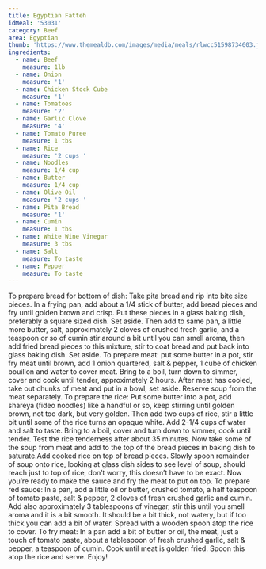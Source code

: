 ```yaml
---
title: Egyptian Fatteh
idMeal: '53031'
category: Beef
area: Egyptian
thumb: 'https://www.themealdb.com/images/media/meals/rlwcc51598734603.jpg'
ingredients:
  - name: Beef
    measure: 1lb
  - name: Onion
    measure: '1'
  - name: Chicken Stock Cube
    measure: '1'
  - name: Tomatoes
    measure: '2'
  - name: Garlic Clove
    measure: '4'
  - name: Tomato Puree
    measure: 1 tbs
  - name: Rice
    measure: '2 cups '
  - name: Noodles
    measure: 1/4 cup
  - name: Butter
    measure: 1/4 cup
  - name: Olive Oil
    measure: '2 cups '
  - name: Pita Bread
    measure: '1'
  - name: Cumin
    measure: 1 tbs
  - name: White Wine Vinegar
    measure: 3 tbs
  - name: Salt
    measure: To taste
  - name: Pepper
    measure: To taste
---
```

To prepare bread for bottom of dish: Take pita bread and rip into bite size pieces. In a frying pan, add about a 1/4 stick of butter, add bread pieces and fry until golden brown and crisp. Put these pieces in a glass baking dish, preferably a square sized dish. Set aside.
Then add to same pan, a little more butter, salt, approximately 2 cloves of crushed fresh garlic, and a teaspoon or so of cumin stir around a bit until you can smell aroma, then add fried bread pieces to this mixture, stir to coat bread and put back into glass baking dish. Set aside.
To prepare meat: put some butter in a pot, stir fry meat until brown, add 1 onion quartered, salt & pepper, 1 cube of chicken bouillon and water to cover meat. Bring to a boil, turn down to simmer, cover and cook until tender, approximately 2 hours. After meat has cooled, take out chunks of meat and put in a bowl, set aside. Reserve soup from the meat separately.
To prepare the rice: Put some butter into a pot, add shareya (fideo noodles) like a handful or so, keep stirring until golden brown, not too dark, but very golden. Then add two cups of rice, stir a little bit until some of the rice turns an opaque white. Add 2-1/4 cups of water and salt to taste. Bring to a boil, cover and turn down to simmer, cook until tender. Test the rice tenderness after about 35 minutes.
Now take some of the soup from meat and add to the top of the bread pieces in baking dish to saturate.Add cooked rice on top of bread pieces. Slowly spoon remainder of soup onto rice, looking at glass dish sides to see level of soup, should reach just to top of rice, don’t worry, this doesn’t have to be exact. Now you’re ready to make the sauce and fry the meat to put on top.
To prepare red sauce: In a pan, add a little oil or butter, crushed tomato, a half teaspoon of tomato paste, salt & pepper, 2 cloves of fresh crushed garlic and cumin. Add also approximately 3 tablespoons of vinegar, stir this until you smell aroma and it is a bit smooth. It should be a bit thick, not watery, but if too thick you can add a bit of water. Spread with a wooden spoon atop the rice to cover.
To fry meat: In a pan add a bit of butter or oil, the meat, just a touch of tomato paste, about a tablespoon of fresh crushed garlic, salt & pepper, a teaspoon of cumin. Cook until meat is golden fried.
Spoon this atop the rice and serve. Enjoy!

